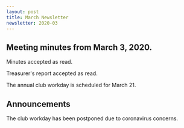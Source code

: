 ```yaml
---
layout: post
title: March Newsletter
newsletter: 2020-03
---
```

## Meeting minutes from March 3, 2020.

Minutes accepted as read.

Treasurer's report accepted as read.

The annual club workday is scheduled for March 21.

## Announcements

The club workday has been postponed due to coronavirus concerns.
